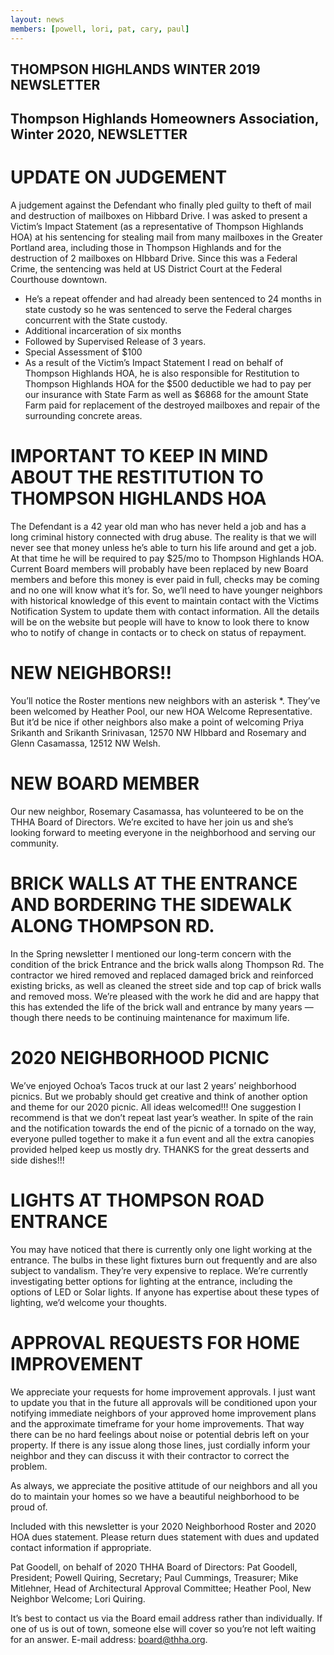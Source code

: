 ```yaml
---
layout: news
members: [powell, lori, pat, cary, paul]
---
```

## THOMPSON HIGHLANDS WINTER 2019 NEWSLETTER

## Thompson Highlands Homeowners Association, Winter 2020, NEWSLETTER

# UPDATE ON JUDGEMENT
A judgement against the Defendant who finally pled guilty to theft of mail and destruction of mailboxes on Hibbard Drive. I was asked to present a Victim’s Impact Statement (as a representative of Thompson Highlands HOA) at his sentencing for stealing mail from many mailboxes in the Greater Portland area, including those in Thompson Highlands and for the destruction of 2 mailboxes on HIbbard Drive. Since this was a Federal Crime, the sentencing was held at US District Court at the Federal Courthouse downtown.

- He’s a repeat offender and had already been sentenced to 24 months in state custody so he
was sentenced to serve the Federal charges concurrent with the State custody.
- Additional incarceration of six months
- Followed by Supervised Release of 3 years.
- Special Assessment of $100
- As a result of the Victim’s Impact Statement I read on behalf of Thompson Highlands HOA, he is also responsible for Restitution to Thompson Highlands HOA for the $500 deductible we had to pay per our insurance with State Farm as well as $6868 for the amount State Farm paid for replacement of the destroyed mailboxes and repair of the surrounding concrete areas.

# IMPORTANT TO KEEP IN MIND ABOUT THE RESTITUTION TO THOMPSON HIGHLANDS HOA
The Defendant is a 42 year old man who has never held a job and has a long criminal history connected with drug abuse. The reality is that we will never see that money unless he’s able to turn his life around and get a job. At that time he will be required to pay $25/mo to Thompson Highlands HOA. Current Board members will probably have been replaced by new Board members and before this money is ever paid in full, checks may be coming and no one will know what it’s for. So, we’ll need to have younger neighbors with historical knowledge of this event to maintain contact with the Victims Notification System to update them with contact information. All the details will be on the website but people will have to know to look there to know who to notify of change in contacts or to check on status of repayment.

# NEW NEIGHBORS!!
You’ll notice the Roster mentions new neighbors with an asterisk *.  They’ve been welcomed by Heather Pool, our new HOA Welcome Representative. But it’d be nice if other neighbors also make a point of welcoming Priya Srikanth and Srikanth Srinivasan, 12570 NW HIbbard and Rosemary and Glenn Casamassa, 12512 NW Welsh.

# NEW BOARD MEMBER
 Our new neighbor, Rosemary Casamassa, has volunteered to be on the THHA Board of Directors. We’re excited to have her join us and she’s looking forward to meeting everyone in the neighborhood and serving our community.

# BRICK WALLS AT THE ENTRANCE AND BORDERING THE SIDEWALK ALONG THOMPSON RD.
In the Spring newsletter I mentioned our long-term concern with the condition of the brick Entrance and the brick walls along Thompson Rd. The contractor we hired removed and replaced damaged brick and reinforced existing bricks, as well as cleaned the street side and top cap of brick walls and removed moss. We’re pleased with the work he did and are happy that this has extended the life of the brick wall and entrance by many years — though there needs to be continuing maintenance for maximum life. 

# 2020 NEIGHBORHOOD PICNIC
We’ve enjoyed Ochoa’s Tacos truck at our last 2 years’ neighborhood picnics. But we probably should get creative and think of another option and theme for our 2020 picnic. All ideas welcomed!!! One suggestion I recommend is that we don’t repeat last year’s weather. In spite of the rain and the notification towards the end of the picnic of a tornado on the way, everyone pulled together to make it a fun event and all the extra canopies provided helped keep us mostly dry. THANKS for the great desserts and
side dishes!!!

# LIGHTS AT THOMPSON ROAD ENTRANCE
You may have noticed that there is currently only one light working at the entrance. The bulbs in these light fixtures burn out frequently and are also subject to vandalism. They’re very expensive to replace. We’re currently investigating better options for lighting at the entrance, including the options of LED or Solar lights. If anyone has expertise about these types of lighting, we’d welcome your thoughts.

# APPROVAL REQUESTS FOR HOME IMPROVEMENT
We appreciate your requests for home improvement approvals. I just want to update you that in the future all approvals will be conditioned upon your notifying immediate neighbors of your approved home improvement plans and the approximate timeframe for your home improvements. That way there can be no hard feelings about noise or potential debris left on your property. If there is any issue along those lines, just cordially inform your neighbor and they can discuss it with their contractor to correct the problem.

As always, we appreciate the positive attitude of our neighbors and all you do to maintain your homes so we have a beautiful neighborhood to be proud of.

Included with this newsletter is your 2020 Neighborhood Roster and 2020 HOA dues statement. Please return dues statement with dues and updated contact information if appropriate.

Pat Goodell, on behalf of 2020 THHA Board of Directors: Pat Goodell, President; Powell Quiring, Secretary; Paul Cummings, Treasurer; Mike Mitlehner, Head of Architectural Approval Committee; Heather Pool, New Neighbor Welcome; Lori Quiring.

It’s best to contact us via the Board email address rather than individually. If one of us is out of town, someone else will cover so you’re not left waiting for an answer. E-mail address: board@thha.org. 
